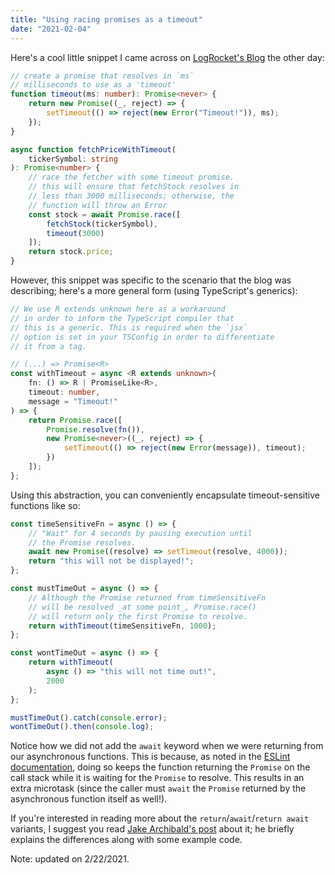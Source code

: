 ```yaml
---
title: "Using racing promises as a timeout"
date: "2021-02-04"
---
```


Here's a cool little snippet I came across on [LogRocket's Blog](https://blog.logrocket.com/when-to-use-never-and-unknown-in-typescript-5e4d6c5799ad/) the other day:

```typescript
// create a promise that resolves in `ms`
// milliseconds to use as a 'timeout'
function timeout(ms: number): Promise<never> {
	return new Promise((_, reject) => {
		setTimeout(() => reject(new Error("Timeout!")), ms);
	});
}

async function fetchPriceWithTimeout(
	tickerSymbol: string
): Promise<number> {
	// race the fetcher with some timeout promise.
	// this will ensure that fetchStock resolves in
	// less than 3000 milliseconds; otherwise, the
	// function will throw an Error
	const stock = await Promise.race([
		fetchStock(tickerSymbol),
		timeout(3000)
	]);
	return stock.price;
}
```

However, this snippet was specific to the scenario that the blog was describing; here's a more general form (using TypeScript's generics):

```typescript
// We use R extends unknown here as a workaround
// in order to inform the TypeScript compiler that
// this is a generic. This is required when the `jsx`
// option is set in your TSConfig in order to differentiate
// it from a tag.

// (...) => Promise<R>
const withTimeout = async <R extends unknown>(
	fn: () => R | PromiseLike<R>,
	timeout: number,
	message = "Timeout!"
) => {
	return Promise.race([
		Promise.resolve(fn()),
		new Promise<never>((_, reject) => {
			setTimeout(() => reject(new Error(message)), timeout);
		})
	]);
};
```

Using this abstraction, you can conveniently encapsulate timeout-sensitive functions like so:

```typescript
const timeSensitiveFn = async () => {
	// "Wait" for 4 seconds by pausing execution until
	// the Promise resolves.
	await new Promise((resolve) => setTimeout(resolve, 4000));
	return "this will not be displayed!";
};

const mustTimeOut = async () => {
	// Although the Promise returned from timeSensitiveFn
	// will be resolved _at some point_, Promise.race()
	// will return only the first Promise to resolve.
	return withTimeout(timeSensitiveFn, 1000);
};

const wontTimeOut = async () => {
	return withTimeout(
		async () => "this will not time out!",
		2000
	);
};

mustTimeOut().catch(console.error);
wontTimeOut().then(console.log);
```

Notice how we did not add the `await` keyword when we were returning from our asynchronous functions. This is because, as noted in the [ESLint documentation](https://eslint.org/docs/rules/no-return-await), doing so keeps the function returning the `Promise` on the call stack while it is waiting for the `Promise` to resolve. This results in an extra microtask (since the caller must `await` the `Promise` returned by the asynchronous function itself as well!).

If you're interested in reading more about the `return`/`await`/`return await` variants, I suggest you read [Jake Archibald's post](https://jakearchibald.com/2017/await-vs-return-vs-return-await/) about it; he briefly explains the differences along with some example code.

Note: updated on 2/22/2021.
